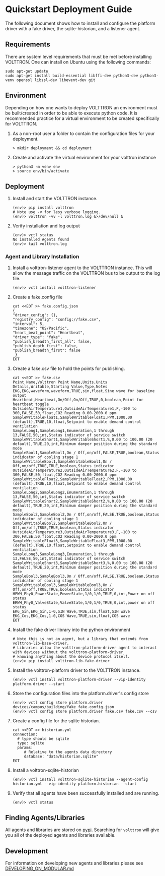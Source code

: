 # Quickstart Deployment Guide

The following document shows how to install and configure the platform driver with a fake driver, the sqlite-historian, and a listener agent.

## Requirements

There are system level requirements that must be met before installing VOLTTRON.  One can install on Ubuntu using the following commands:

```shell
sudo apt-get update
sudo apt-get install build-essential libffi-dev python3-dev python3-venv openssl libssl-dev libevent-dev git
```

## Environment

Depending on how one wants to deploy VOLTTRON an environment must be built/created in order to be able to execute python code.  It is recommended practice for a virtual environment to be created specifically for VOLTTRON.

 1. As a non-root user a folder to contain the configuration files for your deployment.
    ```shell
    > mkdir deployment && cd deployment
    ```
 1. Create and activate the virtual environment for your volttron instance
    ```shell
    > python3 -m venv env
    > source env/bin/activate
    ```

## Deployment

 1. Install and start the VOLTTRON instance.
    ```shell
    (env)> pip install volttron
    # Note use -v for less verbose logging.
    (env)> volttron -vv -l volttron.log &>/dev/null &
    ```
 1. Verify installation and log output
    ```shell
    (env)> vctl status
    No installed Agents found
    (env)> tail volttron.log
    ```

### Agent and Library Installation

 1. Install a volttron-listener agent to the VOLTTRON instance.  This will allow the message traffic on the VOLTTRON bus to be output to the log file.
    ```shell
    (env)> vctl install volttron-listener
    ```
 1. Create a fake.config file
    ```shell
    cat <<EOT >> fake.config.json
    {
    "driver_config": {},
    "registry_config": "config://fake.csv",
    "interval": 5,
    "timezone": "US/Pacific",
    "heart_beat_point": "Heartbeat",
    "driver_type": "fake",
    "publish_breadth_first_all": false,
    "publish_depth_first": false,
    "publish_breadth_first": false
     }
    EOT
    ```
 1. Create a fake.csv file to hold the points for publishing.
    ```shell
    cat <<EOT >> fake.csv
    Point Name,Volttron Point Name,Units,Units Details,Writable,Starting Value,Type,Notes
    EKG,EKG,waveform,waveform,TRUE,sin,float,Sine wave for baseline output
    Heartbeat,Heartbeat,On/Off,On/Off,TRUE,0,boolean,Point for heartbeat toggle
    OutsideAirTemperature1,OutsideAirTemperature1,F,-100 to 300,FALSE,50,float,CO2 Reading 0.00-2000.0 ppm
    SampleWritableFloat1,SampleWritableFloat1,PPM,1000.00 (default),TRUE,10,float,Setpoint to enable demand control ventilation
    SampleLong1,SampleLong1,Enumeration,1 through 13,FALSE,50,int,Status indicator of service switch
    SampleWritableShort1,SampleWritableShort1,%,0.00 to 100.00 (20 default),TRUE,20,int,Minimum damper position during the standard mode
    SampleBool1,SampleBool1,On / Off,on/off,FALSE,TRUE,boolean,Status indidcator of cooling stage 1
    SampleWritableBool1,SampleWritableBool1,On / Off,on/off,TRUE,TRUE,boolean,Status indicator
    OutsideAirTemperature2,OutsideAirTemperature2,F,-100 to 300,FALSE,50,float,CO2 Reading 0.00-2000.0 ppm
    SampleWritableFloat2,SampleWritableFloat2,PPM,1000.00 (default),TRUE,10,float,Setpoint to enable demand control ventilation
    SampleLong2,SampleLong2,Enumeration,1 through 13,FALSE,50,int,Status indicator of service switch
    SampleWritableShort2,SampleWritableShort2,%,0.00 to 100.00 (20 default),TRUE,20,int,Minimum damper position during the standard mode
    SampleBool2,SampleBool2,On / Off,on/off,FALSE,TRUE,boolean,Status indidcator of cooling stage 1
    SampleWritableBool2,SampleWritableBool2,On / Off,on/off,TRUE,TRUE,boolean,Status indicator
    OutsideAirTemperature3,OutsideAirTemperature3,F,-100 to 300,FALSE,50,float,CO2 Reading 0.00-2000.0 ppm
    SampleWritableFloat3,SampleWritableFloat3,PPM,1000.00 (default),TRUE,10,float,Setpoint to enable demand control ventilation
    SampleLong3,SampleLong3,Enumeration,1 through 13,FALSE,50,int,Status indicator of service switch
    SampleWritableShort3,SampleWritableShort3,%,0.00 to 100.00 (20 default),TRUE,20,int,Minimum damper position during the standard mode
    SampleBool3,SampleBool3,On / Off,on/off,FALSE,TRUE,boolean,Status indidcator of cooling stage 1
    SampleWritableBool3,SampleWritableBool3,On / Off,on/off,TRUE,TRUE,boolean,Status indicator
    HPWH_Phy0_PowerState,PowerState,1/0,1/0,TRUE,0,int,Power on off status
    ERWH_Phy0_ValveState,ValveState,1/0,1/0,TRUE,0,int,power on off status
    EKG_Sin,EKG_Sin,1-0,SIN Wave,TRUE,sin,float,SIN wave
    EKG_Cos,EKG_Cos,1-0,COS Wave,TRUE,sin,float,COS wave
    EOT
    ```
 1. Install the fake driver library into the python environment
    ```shell
    # Note this is not an agent, but a library that extends from volttron-lib-base-driver.
    # Libraries allow the volttron-platform-driver agent to interact with devices without the volttron-platform-driver
    # knowing anything about the device protocol itself.
    (env)> pip install volttron-lib-fake-driver
    ```
 1. Install the volttron-platform driver to the VOLTTRON instance.
    ```shell   
    (env)> vctl install volttron-platform-driver --vip-identity platform.driver --start
    ```
 1. Store the configuration files into the platform.driver's config store
    ```shell
    (env)> vctl config store platform.driver devices/campus/building/fake fake.config.json
    (env)> vctl config store platform.driver fake.csv fake.csv --csv
    ```
 1. Create a config file for the sqlite historian.
    ```shell
    cat <<EOT >> historian.yml
    connection:
      # type should be sqlite
      type: sqlite
      params:
         # Relative to the agents data directory
         database: "data/historian.sqlite"
    EOT
    ```
 1. Install a volttron-sqlite-historian
    ```shell
    (env)> vctl install volttron-sqlite-historian --agent-config historian.yml --vip-identity platform.historian --start
    ```
 1. Verify that all agents have been successfully installed and are running.
    ```shell
    (env)> vctl status
    ```

## Finding Agents/Libraries

All agents and libraries are stored on [pypi](https://pypi.org/search/?q=volttron).  Searching for `volttron` will give you all of the deployed agents and libraries available.

## Development

For information on developing new agents and libraries please see [DEVELOPING_ON_MODULAR.md](DEVELOPING_ON_MODULAR.md)
